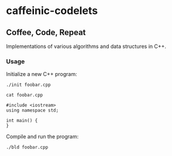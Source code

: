 # caffeinic-codelets
## Coffee, Code, Repeat

Implementations of various algorithms and data structures in C++.

### Usage
Initialize a new C++ program:
```
./init foobar.cpp

cat foobar.cpp

#include <iostream>
using namespace std;

int main() {
}
```

Compile and run the program:
```
./bld foobar.cpp
```
